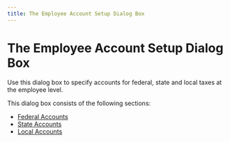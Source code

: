 ```yaml
---
title: The Employee Account Setup Dialog Box
---
```


# The Employee Account Setup Dialog Box


Use this dialog box to specify accounts for federal, state and local taxes at the employee level.


This dialog box consists of the following sections:

- [Federal Accounts]({{site.prl_baseurl}}/setup/employee-level-accounts/setup/the_employee_account_setup_dialog_box_federal_accounts_sup.html)
- [State Accounts]({{site.prl_baseurl}}/setup/employee-level-accounts/setup/the_employee_account_setup_dialog_box_state_accounts_sup.html)
- [Local Accounts]({{site.prl_baseurl}}/setup/employee-level-accounts/setup/the_employee_account_setup_dialog_box_local_accounts.html)

